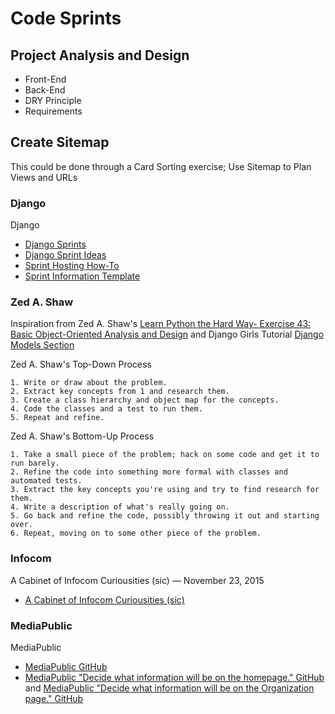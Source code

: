 # Code Sprints

## Project Analysis and Design

* Front-End
* Back-End
* DRY Principle
* Requirements

## Create Sitemap

This could be done through a Card Sorting exercise; Use Sitemap to Plan Views and URLs

### Django

Django
* [Django Sprints](https://code.djangoproject.com/wiki/Sprints)
* [Django Sprint Ideas](https://code.djangoproject.com/wiki/SprintIdeas)
* [Sprint Hosting How-To](https://code.djangoproject.com/wiki/SprintHostingHowto)
* [Sprint Information Template](https://code.djangoproject.com/wiki/SprintTemplate)

### Zed A. Shaw

Inspiration from Zed A. Shaw's [Learn Python the Hard Way- Exercise 43: Basic Object-Oriented Analysis and Design](http://learnpythonthehardway.org/book/ex43.html) and Django Girls Tutorial [Django Models Section](http://tutorial.djangogirls.org/en/django_models/index.html)

Zed A. Shaw's Top-Down Process

    1. Write or draw about the problem.
    2. Extract key concepts from 1 and research them.
    3. Create a class hierarchy and object map for the concepts.
    4. Code the classes and a test to run them.
    5. Repeat and refine.

Zed A. Shaw's Bottom-Up Process

    1. Take a small piece of the problem; hack on some code and get it to run barely.
    2. Refine the code into something more formal with classes and automated tests.
    3. Extract the key concepts you're using and try to find research for them.
    4. Write a description of what's really going on.
    5. Go back and refine the code, possibly throwing it out and starting over.
    6. Repeat, moving on to some other piece of the problem.

### Infocom

A Cabinet of Infocom Curiousities (sic) — November 23, 2015
* [A Cabinet of Infocom Curiousities (sic)](http://ascii.textfiles.com/archives/4834)

### MediaPublic

MediaPublic
* [MediaPublic GitHub](https://github.com/mediapublic/mediapublic)
* [MediaPublic "Decide what information will be on the homepage." GitHub](https://github.com/mediapublic/mediapublic/issues/79) and [MediaPublic "Decide what information will be on the Organization page." GitHub](https://github.com/mediapublic/mediapublic/issues/81)
